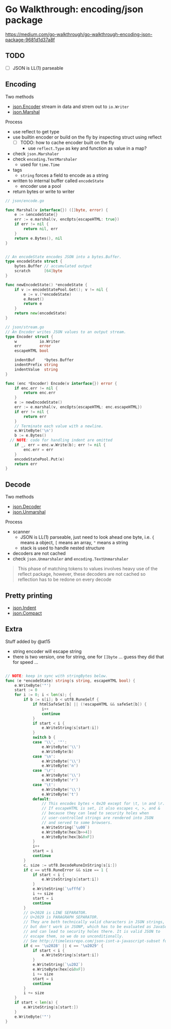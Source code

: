 # Go Walkthrough: encoding/json package

https://medium.com/go-walkthrough/go-walkthrough-encoding-json-package-9681d1d37a8f


## TODO

- [ ] JSON is LL(1) parseable

## Encoding

Two methods

- [json.Encoder](https://golang.org/pkg/encoding/json/#Encoder) stream in data and strem out to `io.Writer`
- [json.Marshal](https://golang.org/pkg/encoding/json/#Marshal)

Process

- use reflect to get type
- use builtin encoder or build on the fly by inspecting struct using reflect
  - [ ] TODO: how to cache encoder built on the fly
    - use `reflect.Type` as key and function as value in a map?
- check `json.Marshaler`
- check `encoding.TextMarshaler`
  - used for `time.Time`
- tags
  - `string` forces a field to encode as a string
- written to internal buffer called `encodeState`
  - encoder use a pool
- return bytes or write to writer

````go
// json/encode.go

func Marshal(v interface{}) ([]byte, error) {
	e := &encodeState{}
	err := e.marshal(v, encOpts{escapeHTML: true})
	if err != nil {
		return nil, err
	}
	return e.Bytes(), nil
}


// An encodeState encodes JSON into a bytes.Buffer.
type encodeState struct {
	bytes.Buffer // accumulated output
	scratch      [64]byte
}

func newEncodeState() *encodeState {
	if v := encodeStatePool.Get(); v != nil {
		e := v.(*encodeState)
		e.Reset()
		return e
	}
	return new(encodeState)
}

// json/stream.go
// An Encoder writes JSON values to an output stream.
type Encoder struct {
	w          io.Writer
	err        error
	escapeHTML bool

	indentBuf    *bytes.Buffer
	indentPrefix string
	indentValue  string
}

func (enc *Encoder) Encode(v interface{}) error {
	if enc.err != nil {
		return enc.err
	}
	e := newEncodeState()
	err := e.marshal(v, encOpts{escapeHTML: enc.escapeHTML})
	if err != nil {
		return err
	}
	// Terminate each value with a newline.
	e.WriteByte('\n')
	b := e.Bytes()
  // NOTE: code for handling indent are omitted
	if _, err = enc.w.Write(b); err != nil {
		enc.err = err
	}
	encodeStatePool.Put(e)
	return err
}
````

## Decode

Two methods

- [json.Decoder](https://golang.org/pkg/encoding/json/#Decoder)
- [json.Unmarshal](https://golang.org/pkg/encoding/json/#Unmarshal)

Process

- scanner
  - JSON is LL(1) parseable, just need to look ahead one byte, i.e. `{` means a object, `[` means an array, `"` means a string
  - stack is used to handle nested structure
- decoders are not cached
- check `json.Unmarshaler` and `encoding.TextUnmarshaler`

> This phase of matching tokens to values involves heavy use of the reflect package, however, these decoders are not cached so reflection has to be redone on every decode

## Pretty printing

- [json.Indent](https://golang.org/pkg/encoding/json/#Indent)
- [json.Compact](https://golang.org/pkg/encoding/json/#Compact)

## Extra

Stuff added by @at15

- string encoder will escape string
- there is two version, one for string, one for `[]byte` ... guess they did that for speed ...

````go

// NOTE: keep in sync with stringBytes below.
func (e *encodeState) string(s string, escapeHTML bool) {
	e.WriteByte('"')
	start := 0
	for i := 0; i < len(s); {
		if b := s[i]; b < utf8.RuneSelf {
			if htmlSafeSet[b] || (!escapeHTML && safeSet[b]) {
				i++
				continue
			}
			if start < i {
				e.WriteString(s[start:i])
			}
			switch b {
			case '\\', '"':
				e.WriteByte('\\')
				e.WriteByte(b)
			case '\n':
				e.WriteByte('\\')
				e.WriteByte('n')
			case '\r':
				e.WriteByte('\\')
				e.WriteByte('r')
			case '\t':
				e.WriteByte('\\')
				e.WriteByte('t')
			default:
				// This encodes bytes < 0x20 except for \t, \n and \r.
				// If escapeHTML is set, it also escapes <, >, and &
				// because they can lead to security holes when
				// user-controlled strings are rendered into JSON
				// and served to some browsers.
				e.WriteString(`\u00`)
				e.WriteByte(hex[b>>4])
				e.WriteByte(hex[b&0xF])
			}
			i++
			start = i
			continue
		}
		c, size := utf8.DecodeRuneInString(s[i:])
		if c == utf8.RuneError && size == 1 {
			if start < i {
				e.WriteString(s[start:i])
			}
			e.WriteString(`\ufffd`)
			i += size
			start = i
			continue
		}
		// U+2028 is LINE SEPARATOR.
		// U+2029 is PARAGRAPH SEPARATOR.
		// They are both technically valid characters in JSON strings,
		// but don't work in JSONP, which has to be evaluated as JavaScript,
		// and can lead to security holes there. It is valid JSON to
		// escape them, so we do so unconditionally.
		// See http://timelessrepo.com/json-isnt-a-javascript-subset for discussion.
		if c == '\u2028' || c == '\u2029' {
			if start < i {
				e.WriteString(s[start:i])
			}
			e.WriteString(`\u202`)
			e.WriteByte(hex[c&0xF])
			i += size
			start = i
			continue
		}
		i += size
	}
	if start < len(s) {
		e.WriteString(s[start:])
	}
	e.WriteByte('"')
}
````